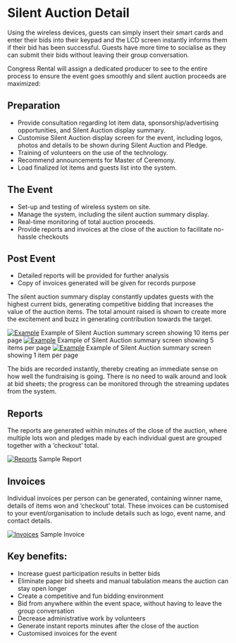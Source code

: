 Silent Auction Detail
=====================

Using the wireless devices, guests can simply insert their smart cards and enter their bids into their keypad and the LCD screen instantly informs them if their bid has been successful. Guests have more time to socialise as they can submit their bids without leaving their group conversation.

Congress Rental will assign a dedicated producer to see to the entire process to ensure the event goes smoothly and silent auction proceeds are maximized:

## Preparation
 - Provide consultation regarding lot item data, sponsorship/advertising opportunities, and Silent Auction display summary.
 - Customise Silent Auction display screen for the event, including logos, photos and details to be shown during Silent Auction and Pledge.
 - Training of volunteers on the use of the technology.
 - Recommend announcements for Master of Ceremony.
 - Load finalized lot items and guests list into the system.

## The Event
 - Set-up and testing of wireless system on site.
 - Manage the system, including the silent auction summary display.
 - Real-time monitoring of total auction proceeds.
 - Provide reports and invoices at the close of the auction to facilitate no- hassle checkouts

## Post Event
 - Detailed reports will be provided for further analysis
 - Copy of invoices generated will be given for records purpose

The silent auction summary display constantly updates guests with the highest current bids, generating competitive bidding that increases the value of the auction items. The total amount raised is shown to create more the excitement and buzz in generating contribution towards the target.

[ ![Example](/wp-content/uploads/2011/09/120-300x228.jpg)](/wp-content/uploads/2011/09/120.jpg) Example of Silent Auction summary screen showing 10 items per page
[ ![Example](/wp-content/uploads/2011/09/212-300x228.jpg)](/wp-content/uploads/2011/09/212.jpg) Example of Silent Auction summary screen showing 5 items per page
[ ![Example](/wp-content/uploads/2011/09/36-300x228.jpg)](/wp-content/uploads/2011/09/36.jpg) Example of Silent Auction summary screen showing 1 item per page

The bids are recorded instantly, thereby creating an immediate sense on how well the fundraising is going. There is no need to walk around and look at bid sheets; the progress can be monitored through the streaming updates from the system.


## Reports
The reports are generated within minutes of the close of the auction, where multiple lots won and pledges made by each individual guest are grouped together with a ‘checkout’ total.

[ ![Reports](/wp-content/uploads/2011/09/172-300x187.png)](/wp-content/uploads/2011/09/172.png) Sample Report


## Invoices
Individual invoices per person can be generated, containing winner name, details of items won and ‘checkout’ total. These invoices can be customised to your event/organisation to include details such as logo, event name, and contact details.

[ ![Invoices](/wp-content/uploads/2011/09/201-212x300.png)](/wp-content/uploads/2011/09/201.png) Sample Invoice


## Key benefits:
 - Increase guest participation results in better bids
 - Eliminate paper bid sheets and manual tabulation means the auction can stay open longer
 - Create a competitive and fun bidding environment
 - Bid from anywhere within the event space, without having to leave the group conversation
 - Decrease administrative work by volunteers
 - Generate instant reports minutes after the close of the auction
 - Customised invoices for the event